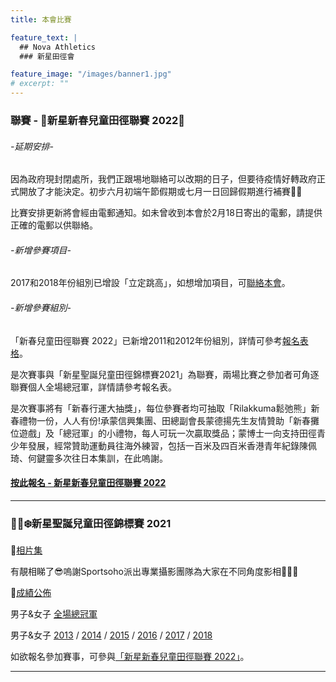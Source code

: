 ```yaml
---
title: 本會比賽

feature_text: |
  ## Nova Athletics
  ### 新星田徑會

feature_image: "/images/banner1.jpg"
# excerpt: ""
---
```


### 聯賽 - 🧧新星新春兒童田徑聯賽 2022🧧

###### -延期安排- 
因為政府現封閉處所，我們正跟埸地聯絡可以改期的日子，但要待疫情好轉政府正式開放了才能決定。初步六月初端午節假期或七月一日回歸假期進行補賽🙌🏻

比賽安排更新將會經由電郵通知。如未曾收到本會於2月18日寄出的電郵，請提供正確的電郵以供聯絡。

###### -新增參賽項目-
2017和2018年份組別已增設「立定跳高」，如想增加項目，可[聯絡本會](https://api.whatsapp.com/send?phone=85260661322)。

###### -新增參賽組別-
「新春兒童田徑聯賽 2022」已新增2011和2012年份組別，詳情可參考[報名表格](https://forms.zohopublic.com/hknovasports852/form/03022022NovaChineseNewYearChildrenAthleticsChampio/formperma/Zm-lD4HlH0xcfklGpQPOaugiM23l2cmB9ImNpdR1290)。

是次賽事與「新星聖誕兒童田徑錦標賽2021」為聯賽，兩場比賽之參加者可角逐聯賽個人全場總冠軍，詳情請參考報名表。

是次賽事將有「新春行運大抽獎」，每位參賽者均可抽取「Rilakkuma鬆弛熊」新春禮物一份，人人有份!承蒙信興集團、田總副會長蒙德揚先生友情贊助「新春攤位遊戲」及「總冠軍」的小禮物，每人可玩一次贏取獎品；蒙博士一向支持田徑青少年發展，經常贊助運動員往海外練習，包括一百米及四百米香港青年紀錄陳佩琦、何鍵靈多次往日本集訓，在此嗚謝。

#### [按此報名 - 新星新春兒童田徑聯賽 2022](https://forms.zohopublic.com/hknovasports852/form/03022022NovaChineseNewYearChildrenAthleticsChampio/formperma/Zm-lD4HlH0xcfklGpQPOaugiM23l2cmB9ImNpdR1290)

---------------------------------------------------------------------------------------

### 🎅🏻❄️新星聖誕兒童田徑錦標賽 2021

🌟[相片集](https://www.sportsoho.com/pg/photos/matchalbum/8705355)

有靚相睇了😎嗚謝Sportsoho派出專業攝影團隊為大家在不同角度影相📸👏🏼

🌟[成績公佈](https://drive.google.com/drive/folders/1cdPK-Qlpb3MMdX5LTcDJoD3xeiREXaZj?usp=sharing)

男子&女子 [全場總冠軍](https://drive.google.com/file/d/1VJnbVtAS89gOdVjOsDhUu81I0tyqyBHj/view?usp=sharing)

男子&女子 [2013](https://drive.google.com/drive/folders/1gI9cOnKg7ERy20iUY0lwd9gnsm6Yotbs?usp=sharing) / [2014](https://drive.google.com/drive/folders/15slC5KYxs6pwO91-GZyI5hCnk7mBRyhY?usp=sharing) / [2015](https://drive.google.com/drive/folders/1HDa1_iMyMiagRgVR23SS1RqFH8dWvrbF?usp=sharing) / [2016](https://drive.google.com/drive/folders/1Bz9QXBhLHQ9CCcLaC52qov2BbMxyVODw?usp=sharing) / [2017](https://drive.google.com/drive/folders/1YP-WhwBDA8nGfCBJbCrD6RnVDpVhV896?usp=sharing) / [2018](https://drive.google.com/drive/folders/1f-RjfhBZb8EXJA4W626sR_gyHFppk7-o?usp=sharing)

如欲報名參加賽事，可參與[「新星新春兒童田徑聯賽 2022」](https://forms.zohopublic.com/hknovasports852/form/03022022NovaChineseNewYearChildrenAthleticsChampio/formperma/Zm-lD4HlH0xcfklGpQPOaugiM23l2cmB9ImNpdR1290)。

---------------------------------------------------------------------------------------
